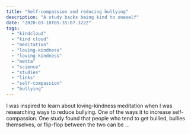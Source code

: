 ```yaml
---
title: "Self-compassion and reducing bullying"
description: "A study backs being kind to oneself"
date: "2020-03-18T05:35:07.322Z"
tags:
  - "kindcloud"
  - "kind cloud"
  - "meditation"
  - "loving-kindness"
  - "loving kindness"
  - "metta"
  - "science"
  - "studies"
  - "links"
  - "self-compassion"
  - "bullying"
---
```


I was inspired to learn about loving-kindness meditation when I was researching ways to reduce bullying. One of the ways it to increase self-compassion. One study found that people who tend to get bullied, bullies themselves, or flip-flop between the two can be ...
